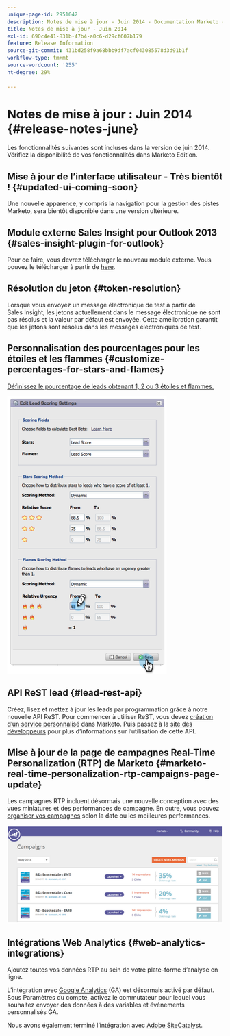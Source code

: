 ```yaml
---
unique-page-id: 2951042
description: Notes de mise à jour - Juin 2014 - Documentation Marketo - Documentation du produit
title: Notes de mise à jour - Juin 2014
exl-id: 690c4e41-831b-47b4-a0c6-d29cf607b179
feature: Release Information
source-git-commit: 431bd258f9a68bbb9df7acf043085578d3d91b1f
workflow-type: tm+mt
source-wordcount: '255'
ht-degree: 29%

---
```


# Notes de mise à jour : Juin 2014 {#release-notes-june}

Les fonctionnalités suivantes sont incluses dans la version de juin 2014. Vérifiez la disponibilité de vos fonctionnalités dans Marketo Edition.

## Mise à jour de l’interface utilisateur - Très bientôt ! {#updated-ui-coming-soon}

Une nouvelle apparence, y compris la navigation pour la gestion des pistes Marketo, sera bientôt disponible dans une version ultérieure.

## Module externe Sales Insight pour Outlook 2013 {#sales-insight-plugin-for-outlook}

Pour ce faire, vous devrez télécharger le nouveau module externe. Vous pouvez le télécharger à partir de [here](/help/marketo/product-docs/marketo-sales-insight/msi-outlook-plugin/install-the-marketo-email-add-in-for-outlook-with-a-registration-code.md).

## Résolution du jeton {#token-resolution}

Lorsque vous envoyez un message électronique de test à partir de Sales Insight, les jetons actuellement dans le message électronique ne sont pas résolus et la valeur par défaut est envoyée. Cette amélioration garantit que les jetons sont résolus dans les messages électroniques de test.

## Personnalisation des pourcentages pour les étoiles et les flammes {#customize-percentages-for-stars-and-flames}

[Définissez le pourcentage de leads obtenant 1, 2 ou 3 étoiles et flammes.](/help/marketo/product-docs/marketo-sales-insight/msi-for-salesforce/features/stars-and-flames/customize-stars-and-flames.md)

![](assets/image2014-9-22-13-3a50-3a31.png)

## API ReST lead {#lead-rest-api}

Créez, lisez et mettez à jour les leads par programmation grâce à notre nouvelle API ReST. Pour commencer à utiliser ReST, vous devez [création d’un service personnalisé](/help/marketo/product-docs/administration/additional-integrations/create-a-custom-service-for-use-with-rest-api.md) dans Marketo. Puis passez à la [site des développeurs](https://developers.marketo.com/documentation/rest/) pour plus d’informations sur l’utilisation de cette API.

## Mise à jour de la page de campagnes Real-Time Personalization (RTP) de Marketo {#marketo-real-time-personalization-rtp-campaigns-page-update}

Les campagnes RTP incluent désormais une nouvelle conception avec des vues miniatures et des performances de campagne. En outre, vous pouvez [organiser vos campagnes](/help/marketo/product-docs/web-personalization/working-with-web-campaigns/sort-web-campaigns-by-latest-or-top-performing.md) selon la date ou les meilleures performances.

![](assets/image2014-9-22-13-3a50-3a57.png)

## Intégrations Web Analytics {#web-analytics-integrations}

Ajoutez toutes vos données RTP au sein de votre plate-forme d’analyse en ligne.

L’intégration avec [Google Analytics](/help/marketo/product-docs/web-personalization/reporting-for-web-personalization/web-analytics-integrations/integrate-rtp-with-google-analytics.md) (GA) est désormais activé par défaut. Sous Paramètres du compte, activez le commutateur pour lequel vous souhaitez envoyer des données à des variables et événements personnalisés GA.

Nous avons également terminé l’intégration avec [Adobe SiteCatalyst](/help/marketo/product-docs/web-personalization/reporting-for-web-personalization/web-analytics-integrations/integrate-with-adobe-analytics.md).
